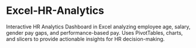 # Excel-HR-Analytics
Interactive HR Analytics Dashboard in Excel analyzing employee age, salary, gender pay gaps, and performance-based pay. Uses PivotTables, charts, and slicers to provide actionable insights for HR decision-making.
